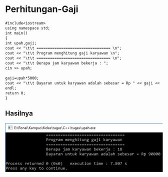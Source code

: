 # Perhitungan-Gaji

    #include<iostream>
    using namespace std;
    int main()
    {
    int upah,gaji;
    cout << "\t\t ================================= \n";
    cout << "\t\t Program menghitung gaji karyawan \n";
    cout << "\t\t ================================= \n";
    cout << "\t\t Berapa jam karyawan bekerja : ";
    cin >> upah;

    gaji=upah*5000;
    cout << "\t\t Bayaran untuk karyawan adalah sebesar = Rp " << gaji << endl;
    return 0;
    }

## Hasilnya

![img](https://github.com/ernico27/Perhitungan-Gaji/blob/master/gaji.png?raw=true)
